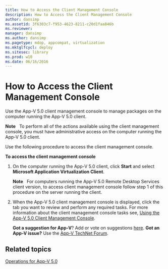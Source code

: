 ```yaml
---
title: How to Access the Client Management Console
description: How to Access the Client Management Console
author: dansimp
ms.assetid: 3f6303c7-f953-4623-8211-c20d1faa846b
ms.reviewer: 
manager: dansimp
ms.author: dansimp
ms.pagetype: mdop, appcompat, virtualization
ms.mktglfcycl: deploy
ms.sitesec: library
ms.prod: w10
ms.date: 06/16/2016
---
```



# How to Access the Client Management Console


Use the App-V 5.0 client management console to manage packages on the computer running the App-V 5.0 client.

**Note**  
To perform all of the actions available using the client management console, you must have administrative access on the computer running the App-V 5.0 client.

 

Use the following procedure to access the client management console.

**To access the client management console**

1.  On the computer running the App-V 5.0 client, click **Start** and select **Microsoft Application Virtualization Client**.

    **Note**  
    For computers running the App-V 5.0 Remote Desktop Services client version, to access client management console follow step 1 of this procedure on the server running the client.

     

2.  When the App-V 5.0 client management console is displayed, click the tab you want to review and perform any required tasks. For more information about the client management console tasks see, [Using the App-V 5.0 Client Management Console](using-the-app-v-50-client-management-console.md).

    **Got a suggestion for App-V**? Add or vote on suggestions [here](http://appv.uservoice.com/forums/280448-microsoft-application-virtualization). **Got an App-V issue?** Use the [App-V TechNet Forum](https://social.technet.microsoft.com/Forums/home?forum=mdopappv).

## Related topics


[Operations for App-V 5.0](operations-for-app-v-50.md)

 

 





